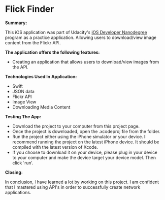 # Flick Finder

**Summary:**

This iOS application was part of Udacity's [iOS Developer Nanodegree](https://www.udacity.com) program as a practice application. Allowing users to download/view image content from the Flickr API.

**The application offers the following features:**

* Creating an application that allows users to download/view images from the API.

**Technologies Used In Application:**
* Swift
* JSON data
* Flickr API
* Image View
* Downloading Media Content


**Testing The App:**
* Download the project to your computer from this project page.
* Once the project is downloaded, open the .xcodeproj file from the folder.
* Run the project either using the iPhone simulator or your device. I recommend running the project on the latest iPhone device. It should be compiled with the latest version of Xcode.
* If you choose to download it on your device, please plug in your device to your computer and make the device target your device model. Then click 'run'.

**Closing:**

In conclusion, I have learned a lot by working on this project. I am confident that I mastered using API's in order to successfully create network applications.
